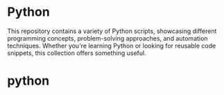 # Python
This repository contains a variety of Python scripts, showcasing different programming concepts, problem-solving approaches, and automation techniques. Whether you're learning Python or looking for reusable code snippets, this collection offers something useful. 
# python


